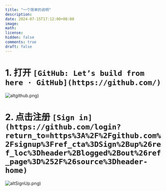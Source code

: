 ```yaml
---
title: "一个简单的说明"
description: 
date: 2024-07-15T17:12:00+08:00
image: 
math: 
license: 
hidden: false
comments: true
draft: false
---
```

# 1. 打开 `[GitHub: Let’s build from here · GitHub](https://github.com/)`

![alt]()github.png)

# 2. 点击注册 `[Sign in](https://github.com/login?return_to=https%3A%2F%2Fgithub.com%2Fsignup%3Fref_cta%3DSign%2Bup%26ref_loc%3Dheader%2Blogged%2Bout%26ref_page%3D%252F%26source%3Dheader-home)`

![alt]()SignUp.png)
